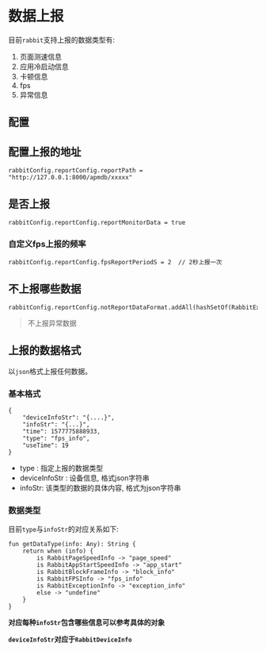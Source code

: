 # 数据上报

目前`rabbit`支持上报的数据类型有:

1. 页面测速信息
2. 应用冷启动信息
3. 卡顿信息
4. fps
5. 异常信息

## 配置

## 配置上报的地址

```
rabbitConfig.reportConfig.reportPath = "http://127.0.0.1:8000/apmdb/xxxxx"
```

## 是否上报

```
rabbitConfig.reportConfig.reportMonitorData = true
```

### 自定义fps上报的频率

```
rabbitConfig.reportConfig.fpsReportPeriodS = 2  // 2秒上报一次
```

## 不上报哪些数据

```
rabbitConfig.reportConfig.notReportDataFormat.addAll(hashSetOf(RabbitExceptionInfo::class.java))
```
>不上报异常数据

## 上报的数据格式

以`json`格式上报任何数据。

### 基本格式

```
{
    "deviceInfoStr": "{....}",
    "infoStr": "{...}",
    "time": 1577775888933,
    "type": "fps_info",
    "useTime": 19
}
```

- type : 指定上报的数据类型
- deviceInfoStr : 设备信息, 格式json字符串
- infoStr: 该类型的数据的具体内容, 格式为json字符串

### 数据类型

目前`type`与`infoStr`的对应关系如下:

```
fun getDataType(info: Any): String {
    return when (info) {
        is RabbitPageSpeedInfo -> "page_speed"
        is RabbitAppStartSpeedInfo -> "app_start"
        is RabbitBlockFrameInfo -> "block_info"
        is RabbitFPSInfo -> "fps_info"
        is RabbitExceptionInfo -> "exception_info"
        else -> "undefine"
    }
}
```

**对应每种`infoStr`包含哪些信息可以参考具体的对象**

**`deviceInfoStr`对应于`RabbitDeviceInfo`**

